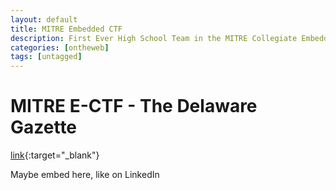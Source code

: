 ```yaml
---
layout: default
title: MITRE Embedded CTF
description: First Ever High School Team in the MITRE Collegiate Embedded Capture the Flag Competition - The Delaware Gazette
categories: [ontheweb]
tags: [untagged]
---
```


# MITRE E-CTF - The Delaware Gazette

[link](https://www.delgazette.com/news/81507/dacc-students-face-challenge){:target="_blank"}

Maybe embed here, like on LinkedIn
